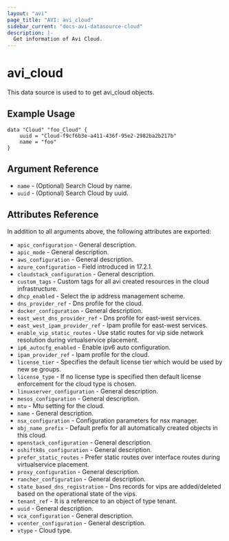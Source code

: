 ```yaml
---
layout: "avi"
page_title: "AVI: avi_cloud"
sidebar_current: "docs-avi-datasource-cloud"
description: |-
  Get information of Avi Cloud.
---
```


# avi_cloud

This data source is used to to get avi_cloud objects.

## Example Usage

```hcl
data "Cloud" "foo_Cloud" {
    uuid = "Cloud-f9cf6b3e-a411-436f-95e2-2982ba2b217b"
    name = "foo"
}
```

## Argument Reference

* `name` - (Optional) Search Cloud by name.
* `uuid` - (Optional) Search Cloud by uuid.

## Attributes Reference

In addition to all arguments above, the following attributes are exported:

* `apic_configuration` - General description.
* `apic_mode` - General description.
* `aws_configuration` - General description.
* `azure_configuration` - Field introduced in 17.2.1.
* `cloudstack_configuration` - General description.
* `custom_tags` - Custom tags for all avi created resources in the cloud infrastructure.
* `dhcp_enabled` - Select the ip address management scheme.
* `dns_provider_ref` - Dns profile for the cloud.
* `docker_configuration` - General description.
* `east_west_dns_provider_ref` - Dns profile for east-west services.
* `east_west_ipam_provider_ref` - Ipam profile for east-west services.
* `enable_vip_static_routes` - Use static routes for vip side network resolution during virtualservice placement.
* `ip6_autocfg_enabled` - Enable ipv6 auto configuration.
* `ipam_provider_ref` - Ipam profile for the cloud.
* `license_tier` - Specifies the default license tier which would be used by new se groups.
* `license_type` - If no license type is specified then default license enforcement for the cloud type is chosen.
* `linuxserver_configuration` - General description.
* `mesos_configuration` - General description.
* `mtu` - Mtu setting for the cloud.
* `name` - General description.
* `nsx_configuration` - Configuration parameters for nsx manager.
* `obj_name_prefix` - Default prefix for all automatically created objects in this cloud.
* `openstack_configuration` - General description.
* `oshiftk8s_configuration` - General description.
* `prefer_static_routes` - Prefer static routes over interface routes during virtualservice placement.
* `proxy_configuration` - General description.
* `rancher_configuration` - General description.
* `state_based_dns_registration` - Dns records for vips are added/deleted based on the operational state of the vips.
* `tenant_ref` - It is a reference to an object of type tenant.
* `uuid` - General description.
* `vca_configuration` - General description.
* `vcenter_configuration` - General description.
* `vtype` - Cloud type.
